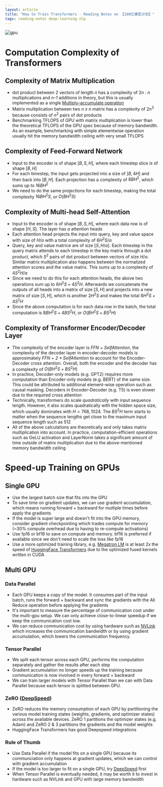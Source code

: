 ```yaml
---
layout: article
title: "How to Train Transformers - Reading Notes on 【100亿模型计划】"
tags: reading-notes deep-learning nlp
---
```


![gpu](https://sijunhe-blog.s3.us-west-1.amazonaws.com/plots/post31/gpu.png)

<!--more-->

# Computation Complexity of Transformers

## Complexity of Matrix Multiplication
- dot product between 2 vectors of length *n* has a complexity of $2n$ : *n* multiplications and *n-1* additions in theory, but this is usually implemented as a single [Multiply–accumulate operation](https://en.wikipedia.org/wiki/Multiply%E2%80%93accumulate_operation)
- Matrix multiplication between two *n x n* matrix has a complexity of $2n^3$ because consists of $n^2$ pairs of dot products
- Benchmarking TFLOPS of GPU with matrix multiplication is lower than the theoretical TFLOPS of the GPU spec because of memory bandwidth. As an example, benchmarking with simple elementwise operation usually hit the memory bandwidth ceiling with very small TFLOPS

## Complexity of Feed-Forward Network

- Input to the encoder is of shape $[B, S, H]$, where each timestep slice is of shape $[B, H]$
- For each timestep, the input gets projected into a size of $[B, 4H]$ and then back into $[B, H]$. Each projection has a complexity of $8BH^2$, which sums up to $16BH^2$
- We need to do the same projections for each timestep, making the total complexity $16BH^2S$, or $O(BH^2S)$

## Complexity of Multi-head Self-Attention

- Input to the encoder is of shape $[B, S, H]$, where each data row is of shape $[H, S]$. The layer has $a$ attention heads
- Each attention head projects the input into query, key and value space with size of $H/a$ with a total complexity of $6H^2 S/a$
- Query, key and value matrice are of size $[S, H/a]$. Each timestep in the query matrix attends to each timestep in the key matrix through a dot product, which $S^2$ pairs of dot product between vectors of size $H/a$. Similar matrix multiplication also happens between the normalized attention scores and the value matrix. This sums up to a complexity of $4S^2H/a$
- Since we need to do this for each attention heads, the above two operations sum up to $6H^2 S + 4S^2H$. Afterwards we concatenate the outputs of all heads into a matrix of size $[S, H]$ and projects into a new matrix of size $[S, H]$, which is another $2H^2S$ and makes the total $8H^2 S + 4S^2H$
- Since the above computation is for each data row in the batch, the total computation is $8BH^2S + 4BS^2H$, or $O(BH^2S + BS^2H)$

## Complexity of Transformer Encoder/Decoder Layer

- The complexity of the encoder layer is *FFN* + *SelfAttention*, the complexity of the decoder layer in encoder-decoder models is approximately *FFN* + *2 * SelfAttention* to account for the Encoder-Decoder cross attention. Overall, both the encoder and the decoder has a complexity of $O(BH^{2}S + BS^{2}H)$
- In practice, Decoder-only models (e.g. GPT2) requires more computation than Encoder-only models (e.g. BERT) of the same size. This could be attributed to additional element-wise operation such as causal masking. Decoders in Encoder-Decoder (e.g. T5) is even slower due to the required cross attention
- Technically, transformers do scale *quadratically* with input sequence length. However, it also scales quadratically with the hidden space size, which usually dominates with $H=768,1024$. The $BS^{2}H$ term starts to matter when the sequence lengths get close to the maximum input sequence length such as 512
- All of the above calculations are theoretically and only takes matrix multiplication into account. In practice, computation-efficient operations such as GeLU activation and LayerNorm takes a significant amount of time outside of matrix multiplication due to the above-mentioned memory bandwidth ceiling



# Speed-up Training on GPUs

## Single GPU

- Use the largest batch size that fits into the GPU
- To save time on gradient updates, we can use gradient accumulation, which means running forward + backward for multiple times before apply the gradients
- If the model is super large and doesn't fit into the GPU memory, consider gradient checkpointing which trades compute for memory (~30% compute overhead due to having to re-compute activations)
- Use fp16 or bf16  to save on compute and memory. bf16 is preferred if available since we don't need to scale the loss like fp16
- Use a more optimized training library, e.g. [Megatron LM](https://github.com/NVIDIA/Megatron-LM) is at least 2x the speed of [HuggingFace Transformers]() due to the optimized fused kernels written in CUDA

## Multi GPU

### Data Parallel

- Each GPU keeps a copy of the model. It consumes part of the input batch, runs the forward + backward and sync the gradients with the All Reduce operation before applying the gradients
- It's important to measure the percentage of communication cost under the multi-gpu setup. We can only achieve close-to-linear speedup if we keep the communication cost low. 
- We can reduce communication cost by using hardware such as [NVLink](https://www.nvidia.com/en-us/data-center/nvlink/) which increases the communication bandwidth or by using gradient accumulation, which lowers the communication frequency.

### Tensor Parallel

- We split each tensor across each GPU, performs the computation separately and gather the results after each step
- Gradient accumulation no longer speeds up the training because communication is now involved in every forward + backward
- We can train larger models with Tensor Parallel than we can with Data Parallel because each tensor is splitted between GPU. 

### ZeRO ([DeepSpeed](https://www.deepspeed.ai/))

- ZeRO reduces the memory consumption of each GPU by partitioning the various model training states (weights, gradients, and optimizer states) across the available devices. ZeRO 1 partitions the optimizer states (e.g. Adam) and ZeRO 2 & 3 partitions the gradients and the model weights
- HuggingFace Transformers has good Deepspeed integrations

### Rule of Thumb

- Use Data Parallel if the model fits on a single GPU because its communciation only happens at gradient updates, which we can control with gradient accumulation
- If the model is too larger to fit on a single GPU, try [DeepSpeed](https://www.deepspeed.ai/) first
- When Tensor Parallel is eventually needed, it may be worth it to invest in hardware such as NVLink and GPU with large memory bandwidth